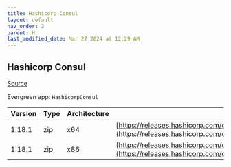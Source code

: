 ```yaml
---
title: Hashicorp Consul
layout: default
nav_order: 2
parent: H
last_modified_date: Mar 27 2024 at 12:29 AM
---
```


## Hashicorp Consul

[Source](https://www.consul.io/)

Evergreen app: `HashicorpConsul`

| Version | Type | Architecture | URI                                                                                                                                                          |
| ------- | ---- | ------------ | ------------------------------------------------------------------------------------------------------------------------------------------------------------ |
| 1.18.1  | zip  | x64          | [https://releases.hashicorp.com/consul/1.18.1/consul_1.18.1_windows_amd64.zip](https://releases.hashicorp.com/consul/1.18.1/consul_1.18.1_windows_amd64.zip) |
| 1.18.1  | zip  | x86          | [https://releases.hashicorp.com/consul/1.18.1/consul_1.18.1_windows_386.zip](https://releases.hashicorp.com/consul/1.18.1/consul_1.18.1_windows_386.zip)     |
